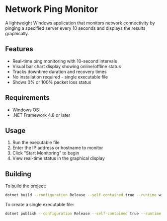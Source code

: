 # Network Ping Monitor

A lightweight Windows application that monitors network connectivity by pinging a specified server every 10 seconds and displays the results graphically.

## Features

- Real-time ping monitoring with 10-second intervals
- Visual bar chart display showing online/offline status
- Tracks downtime duration and recovery times
- No installation required - single executable file
- Shows 0% or 100% packet loss status

## Requirements

- Windows OS
- .NET Framework 4.8 or later

## Usage

1. Run the executable file
2. Enter the IP address or hostname to monitor
3. Click "Start Monitoring" to begin
4. View real-time status in the graphical display

## Building

To build the project:

```bash
dotnet build --configuration Release --self-contained true --runtime win-x64
```

To create a single executable file:

```bash
dotnet publish --configuration Release --self-contained true --runtime win-x64 /p:PublishSingleFile=true
```
